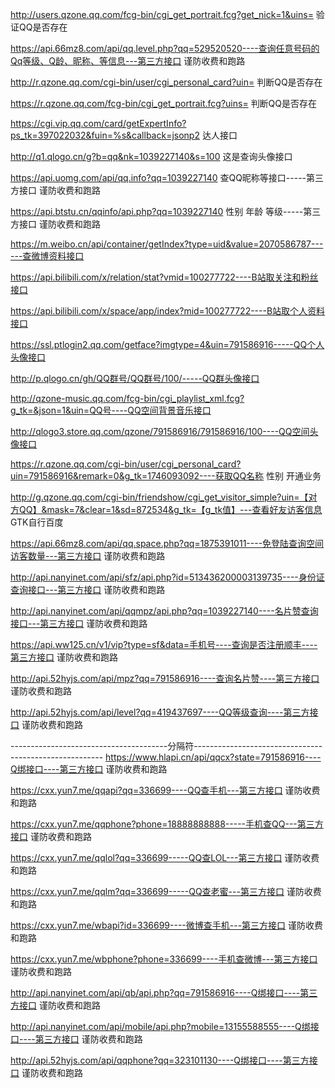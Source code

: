 
http://users.qzone.qq.com/fcg-bin/cgi_get_portrait.fcg?get_nick=1&uins=  验证QQ是否存在


https://api.66mz8.com/api/qq.level.php?qq=529520520----查询任意号码的Qq等级、Q龄、昵称、等信息---第三方接口 谨防收费和跑路

http://r.qzone.qq.com/cgi-bin/user/cgi_personal_card?uin= 判断QQ是否存在

https://r.qzone.qq.com/fcg-bin/cgi_get_portrait.fcg?uins= 判断QQ是否存在

https://cgi.vip.qq.com/card/getExpertInfo?ps_tk=397022032&fuin=%s&callback=jsonp2 达人接口

http://q1.qlogo.cn/g?b=qq&nk=1039227140&s=100      这是查询头像接口

https://api.uomg.com/api/qq.info?qq=1039227140 查QQ昵称等接口-----第三方接口 谨防收费和跑路 

https://api.btstu.cn/qqinfo/api.php?qq=1039227140 性别 年龄 等级-----第三方接口 谨防收费和跑路 

https://m.weibo.cn/api/container/getIndex?type=uid&value=2070586787------查微博资料接口

https://api.bilibili.com/x/relation/stat?vmid=100277722----B站取关注和粉丝接口

https://api.bilibili.com/x/space/app/index?mid=100277722----B站取个人资料接口

https://ssl.ptlogin2.qq.com/getface?imgtype=4&uin=791586916-----QQ个人头像接口 

http://p.qlogo.cn/gh/QQ群号/QQ群号/100/-----QQ群头像接口  

http://qzone-music.qq.com/fcg-bin/cgi_playlist_xml.fcg?g_tk=&json=1&uin=QQ号----QQ空间背景音乐接口

http://qlogo3.store.qq.com/qzone/791586916/791586916/100----QQ空间头像接口

https://r.qzone.qq.com/cgi-bin/user/cgi_personal_card?uin=791586916&remark=0&g_tk=1746093092----获取QQ名称 性别 开通业务 

http://g.qzone.qq.com/cgi-bin/friendshow/cgi_get_visitor_simple?uin=【对方QQ】&mask=7&clear=1&sd=872534&g_tk=【g_tk值】---查看好友访客信息 GTK自行百度

https://api.66mz8.com/api/qq.space.php?qq=1875391011----免登陆查询空间访客数量---第三方接口 谨防收费和跑路

http://api.nanyinet.com/api/sfz/api.php?id=513436200003139735----身份证查询接口---第三方接口 谨防收费和跑路

http://api.nanyinet.com/api/qqmpz/api.php?qq=1039227140----名片赞查询接口---第三方接口 谨防收费和跑路

https://api.ww125.cn/v1/vip?type=sf&data=手机号----查询是否注册顺丰----第三方接口 谨防收费和跑路

http://api.52hyjs.com/api/mpz?qq=791586916----查询名片赞----第三方接口 谨防收费和跑路

http://api.52hyjs.com/api/level?qq=419437697----QQ等级查询----第三方接口 谨防收费和跑路

---------------------------------------分隔符-------------------------------------------------------
https://www.hlapi.cn/api/qqcx?state=791586916----Q绑接口----第三方接口 谨防收费和跑路

https://cxx.yun7.me/qqapi?qq=336699----QQ查手机---第三方接口 谨防收费和跑路

https://cxx.yun7.me/qqphone?phone=18888888888-----手机查QQ---第三方接口 谨防收费和跑路

https://cxx.yun7.me/qqlol?qq=336699-----QQ查LOL---第三方接口 谨防收费和跑路

https://cxx.yun7.me/qqlm?qq=336699-----QQ查老蜜---第三方接口 谨防收费和跑路

https://cxx.yun7.me/wbapi?id=336699----微博查手机---第三方接口 谨防收费和跑路

https://cxx.yun7.me/wbphone?phone=336699----手机查微博---第三方接口 谨防收费和跑路

http://api.nanyinet.com/api/qb/api.php?qq=791586916----Q绑接口----第三方接口 谨防收费和跑路

http://api.nanyinet.com/api/mobile/api.php?mobile=13155588555----Q绑接口----第三方接口 谨防收费和跑路

http://api.52hyjs.com/api/qqphone?qq=323101130----Q绑接口----第三方接口 谨防收费和跑路
